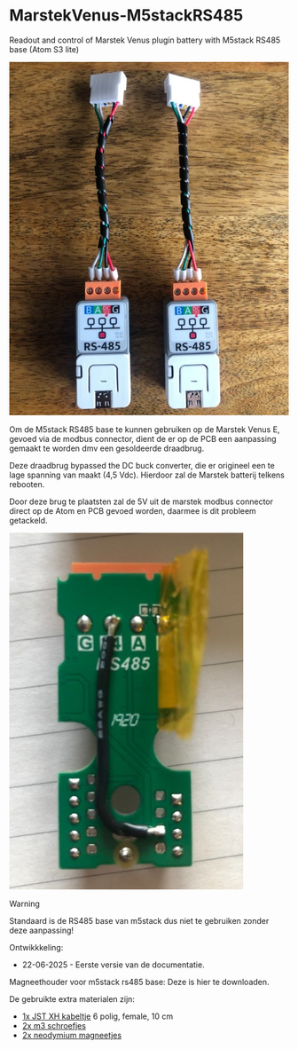 # MarstekVenus-M5stackRS485
Readout and control of Marstek Venus plugin battery with M5stack RS485 base (Atom S3 lite)


![image](https://github.com/fonske/MarstekVenus-M5stackRS485/blob/main/photos/m5stack_RS485_base_Atom_S3_lite.jpg)

Om de M5stack RS485 base te kunnen gebruiken op de Marstek Venus E, gevoed via de modbus connector, dient de er op de PCB een aanpassing gemaakt te worden dmv een gesoldeerde draadbrug.

Deze draadbrug bypassed the DC buck converter, die er origineel een te lage spanning van maakt (4,5 Vdc). Hierdoor zal de Marstek batterij telkens rebooten.

Door deze brug te plaatsten zal de 5V uit de marstek modbus connector direct op de Atom en PCB gevoed worden, daarmee is dit probleem getackeld.

![image](https://github.com/fonske/MarstekVenus-M5stackRS485/blob/main/photos/modify_pcb_for_5v.jpg)

> [!WARNING]
> Standaard is de RS485 base van m5stack dus niet te gebruiken zonder deze aanpassing!


Ontwikkkeling:
* 22-06-2025 - Eerste versie van de documentatie.


Magneethouder voor m5stack rs485 base:
Deze is hier te downloaden.


De gebruikte extra materialen zijn:
- [1x JST XH kabeltje](https://www.aliexpress.com/item/1005005811950799.html)  6 polig, female, 10 cm
- [2x m3 schroefjes](https://www.tinytronics.nl/nl/gereedschap-en-montage/installatie-en-montagemateriaal/bouten/bout-m3-5mm-draad-100-stuks)
- [2x neodymium magneetjes](https://www.tinytronics.nl/nl/gereedschap-en-montage/installatie-en-montagemateriaal/magneten/xmp-neodymium-magneet-10x2mm-n35)



